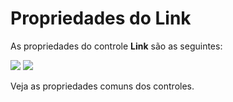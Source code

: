 # Propriedades do Link

As propriedades do controle **Link** são as seguintes:

![](http://www.gvinci.com.br/manual/link_1.zoom80.png)   ![](http://www.gvinci.com.br/manual/link_2.zoom80.png)

Veja as propriedades comuns dos controles.

